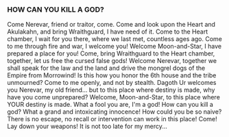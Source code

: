 ### HOW CAN YOU KILL A GOD?

Come Nerevar, friend or traitor, come. Come and look upon the Heart and Akulakahn, and bring Wraithguard, I have need of it. 
Come to the Heart chamber, I wait for you there, where we last met, countless ages ago. Come to me through fire and war, I welcome you! 
Welcome Moon-and-Star, I have prepared a place for you! Come, bring Wraithguard to the Heart chamber, together, let us free the cursed 
false gods! Welcome Nerevar, together we shall speak for the law and the land and drive the mongrel dogs of the Empire from Morrowind! 
Is this how you honor the 6th house and the tribe unmourned? Come to me openly, and not by stealth. Dagoth Ur welcomes you Nerevar, 
my old friend... but to this place where destiny is made, why have you come unprepared? Welcome, Moon-and-Star, to this place where YOUR 
destiny is made. What a fool you are, I'm a god! How can you kill a god? What a grand and intoxicating innocence! How could you be so naive? 
There is no escape, no recall or intervention can work in this place! Come! Lay down your weapons! It is not too late for my mercy...